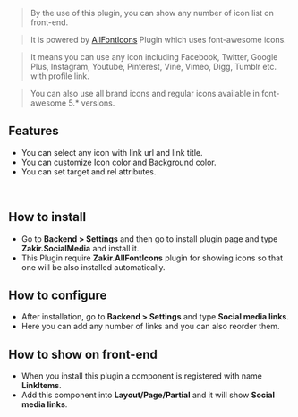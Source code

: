 > By the use of this plugin, you can show any number of icon list on front-end.  

> It is powered by [AllFontIcons](https://octobercms.com/plugin/zakir-allfonticons) Plugin which uses font-awesome icons.  

> It means you can use any icon including Facebook, Twitter, Google Plus, Instagram, Youtube, Pinterest, Vine, Vimeo, Digg, Tumblr etc. with profile link.  

> You can also use all brand icons and regular icons available in font-awesome 5.* versions.


## Features
- You can select any icon with link url and link title.
- You can customize Icon color and Background color.
- You can set target and rel attributes.

&nbsp;
## How to install
- Go to **Backend > Settings** and then go to install plugin page and type **Zakir.SocialMedia** and install it.
- This Plugin require **Zakir.AllFontIcons** plugin for showing icons so that one will be also installed automatically.

## How to configure
- After installation, go to **Backend > Settings** and type **Social media links**.
- Here you can add any number of links and you can also reorder them.

## How to show on front-end
- When you install this plugin a component is registered with name **LinkItems**.
- Add this component into **Layout/Page/Partial** and it will show **Social media links**.